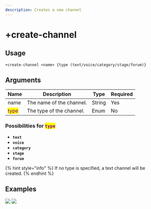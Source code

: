 ```yaml
---
description: Creates a new channel
---
```


# +create-channel

## Usage

```
+create-channel <name> {type (text/voice/category/stage/forum)}
```

## Arguments

| Name                                    | Description              | Type   | Required |
| --------------------------------------- | ------------------------ | ------ | -------- |
| name                                    | The name of the channel. | String | Yes      |
| <mark style="color:purple;">type</mark> | The type of the channel. | Enum   | No       |

### Possibilities for <mark style="color:purple;">`type`</mark>

* **`text`**
* **`voice`**
* **`category`**
* **`stage`**
* **`forum`**

{% hint style="info" %}
If no type is specified, a text channel will be created.
{% endhint %}

## Examples

![](https://user-images.githubusercontent.com/111157596/236548363-aa2e6ba4-131b-483a-adfe-0f66f59cfb05.png)
![](https://user-images.githubusercontent.com/111157596/236548430-452d2097-bc2e-45e0-8c52-4e85a4167ede.png)
